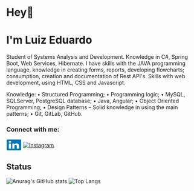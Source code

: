 # Hey🖖


# I'm Luiz Eduardo

Student of Systems Analysis and Development. Knowledge in C#, Spring Boot, Web Services, Hibernate.
I have skills with the JAVA programming language, knowledge in creating forms, reports, developing flowcharts; consumption, creation and documentation of Rest API's. Skills with web development, using HTML, CSS and Javascript.

Knowledge:
• Structured Programming;
• Programming logic;
• MySQL, SQLServer, PostgreSQL database;
• Java, Angular;
• Object Oriented Programming;
• Design Patterns – Solid knowledge in using the main patterns;
• Git, GitLab, GitHub.



### **Connect with me:**

<a href="https://www.linkedin.com/in/luiz-eduardo-270204a3/"  target="_blank">
<img align="center"  alt="Linkedin"  width="40"  height="30"  src="https://raw.githubusercontent.com/devicons/devicon/master/icons/linkedin/linkedin-original.svg"  style="max-width: 100%;"></a>
<a href="https://www.instagram.com/luiz.dias.melo/"  target="_blank">
<img align="center"  alt="Instagram"  width="40"  height="30"  src="https://cdn.jsdelivr.net/npm/simple-icons@3.0.1/icons/instagram.svg"  style="max-width: 100%;">
</a>


## Status

![Anurag's GitHub stats](https://github-readme-stats.vercel.app/api?username=Luiz-code-dev&show_icons=true&theme=radical)
![Top Langs](https://github-readme-stats.vercel.app/api/top-langs/?username=Luiz-code-dev&layout=compact)
